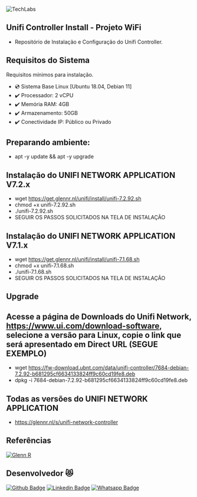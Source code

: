 ![TechLabs](https://techlabs.net.br/wp-content/uploads/2021/09/logo_blog.png)

## Unifi Controller Install - Projeto WiFi
* Repositório de Instalação e Configuração do Unifi Controller.
 
## Requisitos do Sistema
Requisitos mínimos para instalação.
 
* :cd: Sistema Base Linux [Ubuntu 18.04, Debian 11]
* :heavy_check_mark: Processador: 2 vCPU
* :heavy_check_mark: Memória RAM: 4GB
* :heavy_check_mark: Armazenamento: 50GB
* :heavy_check_mark: Conectividade IP: Público ou Privado

## Preparando ambiente:
*   apt -y update && apt -y upgrade

## Instalação do UNIFI NETWORK APPLICATION V7.2.x
*   wget https://get.glennr.nl/unifi/install/unifi-7.2.92.sh
*   chmod +x unifi-7.2.92.sh
*   ./unifi-7.2.92.sh
* SEGUIR OS PASSOS SOLICITADOS NA TELA DE INSTALAÇÃO

## Instalação do UNIFI NETWORK APPLICATION V7.1.x
*   wget https://get.glennr.nl/unifi/install/unifi-7.1.68.sh
*   chmod +x unifi-7.1.68.sh
*   ./unifi-7.1.68.sh
* SEGUIR OS PASSOS SOLICITADOS NA TELA DE INSTALAÇÃO


## Upgrade
## Acesse a página de Downloads do Unifi Network, https://www.ui.com/download-software, selecione a versão para Linux, copie o link que será apresentado em Direct URL (SEGUE EXEMPLO)
*   wget https://fw-download.ubnt.com/data/unifi-controller/7684-debian-7.2.92-b681295cf6634133824ff9c60cd19fe8.deb
*   dpkg -i 7684-debian-7.2.92-b681295cf6634133824ff9c60cd19fe8.deb

## Todas as versões do UNIFI NETWORK APPLICATION
*   https://glennr.nl/s/unifi-network-controller

## Referências
[![Glenn R](https://upload.wikimedia.org/wikipedia/en/thumb/9/93/Ubiquiti_Networks_2016.svg/220px-Ubiquiti_Networks_2016.svg.png)](https://glennr.nl/s/unifi-network-controller)

## Desenvolvedor :heart_eyes_cat:
[![Github Badge](https://img.shields.io/badge/-Github-000?style=flat-square&logo=Github&logoColor=white&link=https://github.com/nilsonpessim)](https://github.com/nilsonpessim)
[![Linkedin Badge](https://img.shields.io/badge/-LinkedIn-blue?style=flat-square&logo=Linkedin&logoColor=white&link=https://br.linkedin.com/in/nilsonpessim)](https://br.linkedin.com/in/nilsonpessim)
[![Whatsapp Badge](https://img.shields.io/badge/-Whatsapp-4CA143?style=flat-square&labelColor=4CA143&logo=whatsapp&logoColor=white&link=https://api.whatsapp.com/send?phone=5537999351046)](https://api.whatsapp.com/send?phone=5537999351046)
